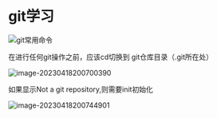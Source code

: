 # git学习

![git常用命令](C:\Users\卫清霜\Desktop\git常用命令.jpeg)

在进行任何git操作之前，应该cd切换到 git仓库目录（.git所在处）

![image-20230418200700390](C:\Users\卫清霜\AppData\Roaming\Typora\typora-user-images\image-20230418200700390.png)

如果显示Not a git repository,则需要init初始化

![image-20230418200744901](C:\Users\卫清霜\AppData\Roaming\Typora\typora-user-images\image-20230418200744901.png)